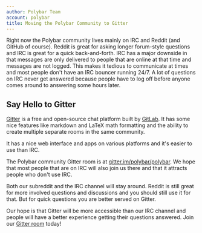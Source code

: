 ```yaml
---
author: Polybar Team
account: polybar
title: Moving the Polybar Community to Gitter
---
```


Right now the Polybar community lives mainly on IRC and Reddit (and GitHub of 
course).
Reddit is great for asking longer forum-style questions and IRC is great for a
quick back-and-forth. IRC has a major downside in that messages are only
delivered to people that are online at that time and messages are not logged.
This makes it tedious to communicate at times and most people don't have an IRC
bouncer running 24/7. 
A lot of questions on IRC never get answered because people
have to log off before anyone comes around to answering some hours later.

## Say Hello to Gitter

[Gitter](https://gitter.im/) is a free and open-source chat platform built by
[GitLab](https://gitlab.com/). It has some nice features like markdown and LaTeX
math formatting and the ability to create multiple separate rooms in the same
community.

It has a nice web interface and apps on various platforms and it's easier to 
use than IRC.

The Polybar community Gitter room is at
[gitter.im/polybar/polybar](https://gitter.im/polybar/polybar). We hope that
most people that are on IRC will also join us there and that it attracts people
who don't use IRC.

Both our subreddit and the IRC channel will stay around. Reddit is still great
for more involved questions and discussions and you should still use it for
that. But for quick questions you are better served on Gitter. 

Our hope is that Gitter will be more accessible than our IRC channel and people
will have a better experience getting their questions answered. Join our [Gitter
room](https://gitter.im/polybar/polybar) today!
